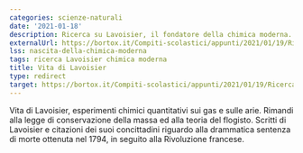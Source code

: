 ```yaml
---
categories: scienze-naturali
date: '2021-01-18'
description: Ricerca su Lavoisier, il fondatore della chimica moderna.
externalUrl: https://bortox.it/Compiti-scolastici/appunti/2021/01/19/Ricerca-Lavoisier.html
lss: nascita-della-chimica-moderna
tags: ricerca Lavoisier chimica moderna
title: Vita di Lavoisier
type: redirect
target: https://bortox.it/Compiti-scolastici/appunti/2021/01/19/Ricerca-Lavoisier.html
---
```


Vita di Lavoisier, esperimenti chimici quantitativi sui gas e sulle arie. Rimandi alla legge di conservazione della massa ed alla teoria del flogisto. Scritti di Lavoisier e citazioni dei suoi concittadini riguardo alla drammatica sentenza di morte ottenuta nel 1794, in seguito alla Rivoluzione francese.